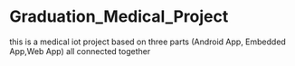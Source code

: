 # Graduation_Medical_Project
this is a medical iot project based on three parts (Android App, Embedded App,Web App) all connected together
